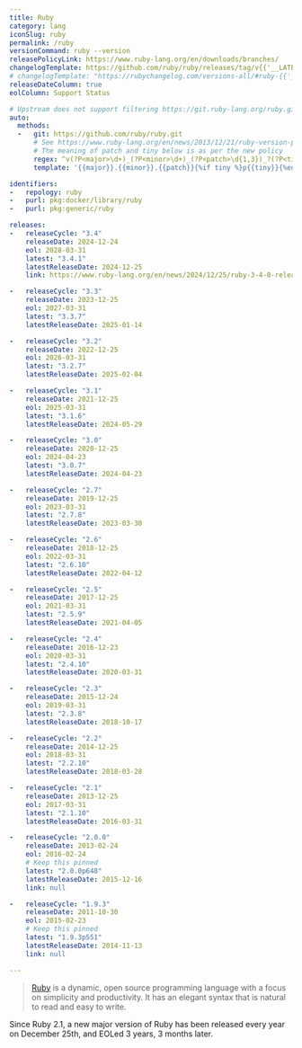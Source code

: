 ```yaml
---
title: Ruby
category: lang
iconSlug: ruby
permalink: /ruby
versionCommand: ruby --version
releasePolicyLink: https://www.ruby-lang.org/en/downloads/branches/
changelogTemplate: https://github.com/ruby/ruby/releases/tag/v{{'__LATEST__'|replace:'.','_'}}
# changelogTemplate: "https://rubychangelog.com/versions-all/#ruby-{{'__LATEST__'|replace:'.',''}}"   for archive purposes
releaseDateColumn: true
eolColumn: Support Status

# Upstream does not support filtering https://git.ruby-lang.org/ruby.git
auto:
  methods:
  -   git: https://github.com/ruby/ruby.git
      # See https://www.ruby-lang.org/en/news/2013/12/21/ruby-version-policy-changes-with-2-1-0/
      # The meaning of patch and tiny below is as per the new policy
      regex: ^v(?P<major>\d+)_(?P<minor>\d+)_(?P<patch>\d{1,3})_?(?P<tiny>\d+)?$
      template: '{{major}}.{{minor}}.{{patch}}{%if tiny %}p{{tiny}}{%endif%}'

identifiers:
-   repology: ruby
-   purl: pkg:docker/library/ruby
-   purl: pkg:generic/ruby

releases:
-   releaseCycle: "3.4"
    releaseDate: 2024-12-24
    eol: 2028-03-31
    latest: "3.4.1"
    latestReleaseDate: 2024-12-25
    link: https://www.ruby-lang.org/en/news/2024/12/25/ruby-3-4-0-released/

-   releaseCycle: "3.3"
    releaseDate: 2023-12-25
    eol: 2027-03-31
    latest: "3.3.7"
    latestReleaseDate: 2025-01-14

-   releaseCycle: "3.2"
    releaseDate: 2022-12-25
    eol: 2026-03-31
    latest: "3.2.7"
    latestReleaseDate: 2025-02-04

-   releaseCycle: "3.1"
    releaseDate: 2021-12-25
    eol: 2025-03-31
    latest: "3.1.6"
    latestReleaseDate: 2024-05-29

-   releaseCycle: "3.0"
    releaseDate: 2020-12-25
    eol: 2024-04-23
    latest: "3.0.7"
    latestReleaseDate: 2024-04-23

-   releaseCycle: "2.7"
    releaseDate: 2019-12-25
    eol: 2023-03-31
    latest: "2.7.8"
    latestReleaseDate: 2023-03-30

-   releaseCycle: "2.6"
    releaseDate: 2018-12-25
    eol: 2022-03-31
    latest: "2.6.10"
    latestReleaseDate: 2022-04-12

-   releaseCycle: "2.5"
    releaseDate: 2017-12-25
    eol: 2021-03-31
    latest: "2.5.9"
    latestReleaseDate: 2021-04-05

-   releaseCycle: "2.4"
    releaseDate: 2016-12-23
    eol: 2020-03-31
    latest: "2.4.10"
    latestReleaseDate: 2020-03-31

-   releaseCycle: "2.3"
    releaseDate: 2015-12-24
    eol: 2019-03-31
    latest: "2.3.8"
    latestReleaseDate: 2018-10-17

-   releaseCycle: "2.2"
    releaseDate: 2014-12-25
    eol: 2018-03-31
    latest: "2.2.10"
    latestReleaseDate: 2018-03-28

-   releaseCycle: "2.1"
    releaseDate: 2013-12-25
    eol: 2017-03-31
    latest: "2.1.10"
    latestReleaseDate: 2016-03-31

-   releaseCycle: "2.0.0"
    releaseDate: 2013-02-24
    eol: 2016-02-24
    # Keep this pinned
    latest: "2.0.0p648"
    latestReleaseDate: 2015-12-16
    link: null

-   releaseCycle: "1.9.3"
    releaseDate: 2011-10-30
    eol: 2015-02-23
    # Keep this pinned
    latest: "1.9.3p551"
    latestReleaseDate: 2014-11-13
    link: null

---
```


> [Ruby](https://www.ruby-lang.org/) is a dynamic, open source programming language with a focus on
> simplicity and productivity. It has an elegant syntax that is natural to read and easy to write.

Since Ruby 2.1, a new major version of Ruby has been released every year on December 25th, and EOLed
3 years, 3 months later.
